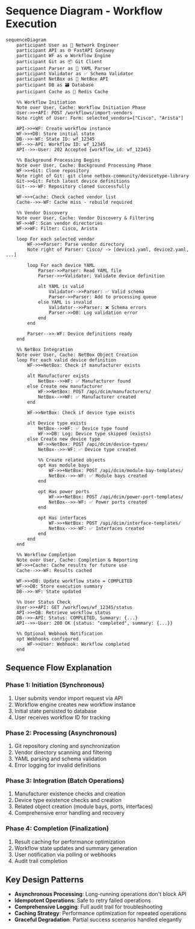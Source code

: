 # Sequence Diagram - Workflow Execution

```mermaid
sequenceDiagram
    participant User as 👤 Network Engineer
    participant API as 🌐 FastAPI Gateway
    participant WF as ⚙️ Workflow Engine
    participant Git as 📦 Git Client
    participant Parser as 📄 YAML Parser
    participant Validator as ✅ Schema Validator
    participant NetBox as 🏢 NetBox API
    participant DB as 🗃️ Database
    participant Cache as 🔴 Redis Cache
    
    %% Workflow Initiation
    Note over User, Cache: Workflow Initiation Phase
    User->>+API: POST /workflows/import-vendors
    Note right of User: Form: selected_vendors=["Cisco", "Arista"]
    
    API->>+WF: Create workflow instance
    WF->>+DB: Store initial state
    DB-->>-WF: State ID: wf_12345
    WF-->>-API: Workflow ID: wf_12345
    API-->>-User: 202 Accepted {workflow_id: wf_12345}
    
    %% Background Processing Begins
    Note over User, Cache: Background Processing Phase
    WF->>+Git: Clone repository
    Note right of Git: git clone netbox-community/devicetype-library
    Git->>Git: Fetch latest device definitions
    Git-->>-WF: Repository cloned successfully
    
    WF->>+Cache: Check cached vendor list
    Cache-->>-WF: Cache miss - rebuild required
    
    %% Vendor Discovery
    Note over User, Cache: Vendor Discovery & Filtering
    WF->>WF: Scan vendor directories
    WF->>WF: Filter: Cisco, Arista
    
    loop For each selected vendor
        WF->>+Parser: Parse vendor directory
        Note right of Parser: Cisco/ -> [device1.yaml, device2.yaml, ...]
        
        loop For each device YAML
            Parser->>Parser: Read YAML file
            Parser->>+Validator: Validate device definition
            
            alt YAML is valid
                Validator-->>Parser: ✅ Valid schema
                Parser->>Parser: Add to processing queue
            else YAML is invalid
                Validator-->>Parser: ❌ Schema errors
                Parser->>DB: Log validation error
            end
        end
        
        Parser-->>-WF: Device definitions ready
    end
    
    %% NetBox Integration
    Note over User, Cache: NetBox Object Creation
    loop For each valid device definition
        WF->>+NetBox: Check if manufacturer exists
        
        alt Manufacturer exists
            NetBox-->>WF: ✅ Manufacturer found
        else Create new manufacturer
            WF->>NetBox: POST /api/dcim/manufacturers/
            NetBox-->>WF: ✅ Manufacturer created
        end
        
        WF->>NetBox: Check if device type exists
        
        alt Device type exists
            NetBox-->>WF: ✅ Device type found
            WF->>DB: Log: Device type skipped (exists)
        else Create new device type
            WF->>NetBox: POST /api/dcim/device-types/
            NetBox-->>-WF: ✅ Device type created
            
            %% Create related objects
            opt Has module bays
                WF->>+NetBox: POST /api/dcim/module-bay-templates/
                NetBox-->>-WF: ✅ Module bays created
            end
            
            opt Has power ports
                WF->>+NetBox: POST /api/dcim/power-port-templates/
                NetBox-->>-WF: ✅ Power ports created
            end
            
            opt Has interfaces
                WF->>+NetBox: POST /api/dcim/interface-templates/
                NetBox-->>-WF: ✅ Interfaces created
            end
        end
    end
    
    %% Workflow Completion
    Note over User, Cache: Completion & Reporting
    WF->>+Cache: Cache results for future use
    Cache-->>-WF: Results cached
    
    WF->>+DB: Update workflow state = COMPLETED
    WF->>DB: Store execution summary
    DB-->>-WF: State updated
    
    %% User Status Check
    User->>+API: GET /workflows/wf_12345/status
    API->>+DB: Retrieve workflow status
    DB-->>-API: Status: COMPLETED, Summary: {...}
    API-->>-User: 200 OK {status: "completed", summary: {...}}
    
    %% Optional Webhook Notification
    opt Webhooks configured
        WF->>User: Webhook: Workflow completed
    end
```

## Sequence Flow Explanation

### Phase 1: Initiation (Synchronous)
1. User submits vendor import request via API
2. Workflow engine creates new workflow instance
3. Initial state persisted to database
4. User receives workflow ID for tracking

### Phase 2: Processing (Asynchronous)
1. Git repository cloning and synchronization
2. Vendor directory scanning and filtering
3. YAML parsing and schema validation
4. Error logging for invalid definitions

### Phase 3: Integration (Batch Operations)
1. Manufacturer existence checks and creation
2. Device type existence checks and creation  
3. Related object creation (module bays, ports, interfaces)
4. Comprehensive error handling and recovery

### Phase 4: Completion (Finalization)
1. Result caching for performance optimization
2. Workflow state updates and summary generation
3. User notification via polling or webhooks
4. Audit trail completion

## Key Design Patterns

- **Asynchronous Processing**: Long-running operations don't block API
- **Idempotent Operations**: Safe to retry failed operations
- **Comprehensive Logging**: Full audit trail for troubleshooting
- **Caching Strategy**: Performance optimization for repeated operations
- **Graceful Degradation**: Partial success scenarios handled elegantly
